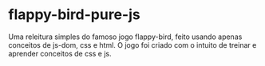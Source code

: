 # flappy-bird-pure-js

Uma releitura simples do famoso jogo flappy-bird,  feito usando apenas conceitos de js-dom, css e html. O jogo foi criado com o intuito de
treinar e aprender conceitos de css e js.
